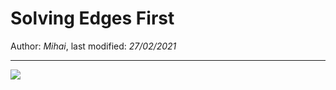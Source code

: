 # Solving Edges First

Author: *Mihai*, last modified: _27/02/2021_

---

![](https://www.youtube-nocookie.com/embed/8JtT_D704AA)

